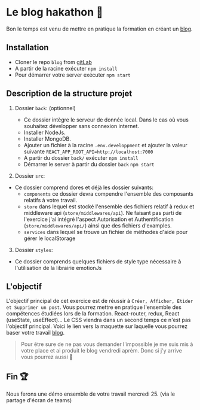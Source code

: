 # Le blog hakathon :running:

Bon le temps est venu de mettre en pratique la formation en créant un [blog](http://blog.julienmoulis.io).

## Installation

- Cloner le repo `blog` from [gitLab](https://gitlab.com/integration_team/blog)
- A partir de la racine exécuter `npm install`
- Pour démarrer votre server exécuter `npm start`

## Description de la structure projet

1. Dossier `back`: (optionnel)

   - Ce dossier intègre le serveur de donnée local. Dans le cas où vous souhaitez développer sans connexion internet.
   - Installer NodeJs.
   - Installer MongoDB.
   - Ajouter un fichier à la racine `.env.developpment` et ajouter la valeur suivante `REACT_APP_ROOT_API=http://localhost:7000`
   - A partir du dossier `back/` exécuter `npm install`
   - Démarrer le server à partir du dossier `back` `npm start`

2. Dossier `src`:

- Ce dossier comprend dores et déjà les dossier suivants:
  - `components` ce dossier devra compendre l'ensemble des composants relatifs à votre travail.
  - `store` dans lequel est stocké l'ensemble des fichiers relatif à redux et middleware api (`store/middlewares/api`). Ne faisant pas parti de l'exercice j'ai intégré l'aspect Autorisation et Authentification (`store/middlewares/api/`) ainsi que des fichiers d'examples.
  - `services` dans lequel se trouve un fichier de méthodes d'aide pour gérer le localStorage

3. Dossier `styles`:

- Ce dossier comprends quelques fichiers de style type nécessaire à l'utilisation de la librairie emotionJs

## L'objectif

L'objectif principal de cet exercice est de réussir à `Créer, Afficher, Etider et Supprimer un post`. Vous pourrez mettre en pratique l'ensemble des compétences étudiées lors de la formation. React-router, redux, React (useState, useEffect)...
Le CSS viendra dans un second temps ce n'est pas l'objectif principal.
Voici le lien vers la maquette sur laquelle vous pourrez baser votre travail [blog](http://blog.julienmoulis.io).

> Pour être sure de ne pas vous demander l'impossible je me suis mis à votre place et ai produit le blog vendredi aprèm. Donc si j'y arrive vous pourrez aussi :muscle:

## Fin 🏆

Nous ferons une démo ensemble de votre travail mercredi 25. (via le partage d'écran de teams)
